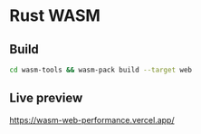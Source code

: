 # Rust WASM

## Build

```bash
cd wasm-tools && wasm-pack build --target web
```

## Live preview

https://wasm-web-performance.vercel.app/